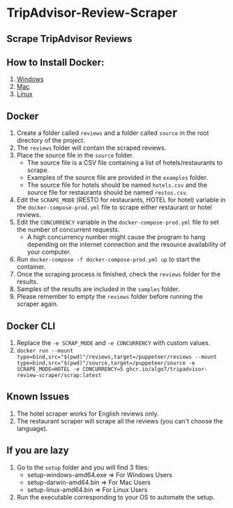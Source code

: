 # TripAdvisor-Review-Scraper
## Scrape TripAdvisor Reviews

## How to Install Docker:
1. [Windows](https://docs.docker.com/desktop/windows/install/)
2. [Mac](https://docs.docker.com/desktop/mac/install/)
3. [Linux](https://docs.docker.com/engine/install/ubuntu/)

## Docker
1. Create a folder called `reviews` and a folder called `source` in the root directory of the project.
2. The `reviews` folder will contain the scraped reviews.
3. Place the source file in the `source` folder.
   - The source file is a CSV file containing a list of hotels/restaurants to scrape.
   - Examples of the source file are provided in the `examples` folder.
   - The source file for hotels should be named `hotels.csv` and the source file for restaurants should be named `restos.csv`.
4. Edit the `SCRAPE_MODE` (RESTO for restaurants, HOTEL for hotel) variable in the `docker-compose-prod.yml` file to scrape either restaurant or hotel reviews.
5. Edit the `CONCURRENCY` variable in the `docker-compose-prod.yml` file to set the number of concurrent requests.
   - A high concurrency number might cause the program to hang depending on the internet connection and the resource availability of your computer.
6. Run `docker-compose -f docker-compose-prod.yml up` to start the container.
7. Once the scraping process is finished, check the `reviews` folder for the results.
8. Samples of the results are included in the `samples` folder.
9. Please remember to empty the `reviews` folder before running the scraper again.

## Docker CLI 
1. Replace the `-e SCRAP_MODE` and `-e CONCURRENCY` with custom values.
2. `docker run --mount type=bind,src="$(pwd)"/reviews,target=/puppeteer/reviews --mount type=bind,src="$(pwd)"/source,target=/puppeteer/source -e SCRAPE_MODE=HOTEL -e CONCURRENCY=5 ghcr.io/algo7/tripadvisor-review-scraper/scrap:latest`

## Known Issues
1. The hotel scraper works for English reviews only.
2. The restaurant scraper will scrape all the reviews (you can't choose the language).

## If you are lazy
1. Go to the `setup` folder and you will find 3 files:
   - setup-windows-amd64.exe => For Windows Users
   - setup-darwin-amd64.bin => For Mac Users
   - setup-linux-amd64.bin => For Linux Users
2. Run the executable corresponding to your OS to automate the setup.